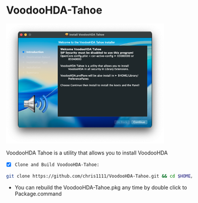 # VoodooHDA-Tahoe

<img src="package/Pics/Open.png" alt="Github Project" style="width:85%;">

VoodooHDA Tahoe is a utility that allows you to install VoodooHDA

- [x] `Clone and Build VoodooHDA-Tahoe:`
```bash
git clone https://github.com/chris1111/VoodooHDA-Tahoe.git && cd $HOME/VoodooHDA-Tahoe && ./Package.command && open -R $HOME/VoodooHDA-Tahoe/VoodooHDA-Tahoe.pkg
```

* You can rebuild the VoodooHDA-Tahoe.pkg any time by double click to Package.command

